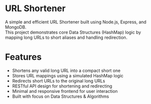 # URL Shortener
A simple and efficient URL Shortener built using Node.js, Express, and MongoDB.  
This project demonstrates core Data Structures (HashMap) logic by mapping long URLs to short aliases and handling redirection.

# Features
- Shortens any valid long URL into a compact short one
- Stores URL mappings using a simulated HashMap logic
- Redirects short URLs to the original long URLs
- RESTful API design for shortening and redirecting
- Minimal and responsive frontend for user interaction
- Built with focus on Data Structures & Algorithms
